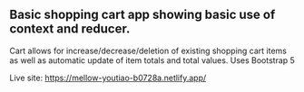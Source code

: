 ## Basic shopping cart app showing basic use of context and reducer.

Cart allows for increase/decrease/deletion of existing shopping cart items as well as automatic update of item totals and total values. Uses Bootstrap 5

Live site: https://mellow-youtiao-b0728a.netlify.app/
